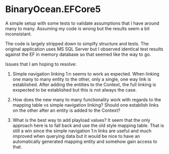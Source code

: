 # BinaryOcean.EFCore5

A simple setup with some tests to validate assumptions that I have around many to many. Assuming my code is wrong but the results seem a bit inconsistant.

The code is largely stripped down to simplfy structure and tests. The original application uses MS SQL Server but I observed identical test results against the EF in memory database so that seemed like the way to go.

Issues that I am hoping to resolve:

1.   Simple navigation linking 1:n seems to work as expected. When linking one many to many entity to the other, only a single, one way link is established. After adding the entities to the Context, the full linking is exspected to be established but this is not always the case.

1.  How does the new many to many functionality work with regards to the mapping table vs simple navigation linking? Should one establish links on the other after an entity is added to the Context?

1.  What is the best way to add playload values? It seem that the only approach here is to fall back and use the old style mapping table. That is still a win since the simple navigation 1:n links are useful and much improved when querying data but it would be nice to have an automatically generated mapping entity and somehow gain access to that.